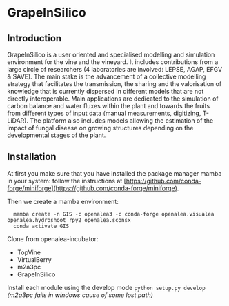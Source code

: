 # GrapeInSilico

## Introduction
GrapeInSilico is a user oriented and specialised modelling and simulation environment for the vine and the vineyard. It includes contributions from a large circle of researchers (4 laboratories are involved: LEPSE, AGAP, EFGV & SAVE). The main stake is the advancement of a collective modelling strategy that facilitates the transmission, the sharing and the valorisation of knowledge that is currently dispersed in different models that are not directly interoperable. Main applications are dedicated to the simulation of carbon balance and water fluxes within the plant and towards the fruits from different types of input data (manual measurements, digitizing, T-LiDAR). The platform also includes models allowing the estimation of the impact of fungal disease on growing structures depending on the developmental stages of the plant.

## Installation

At first you make sure that you have installed the package manager mamba in your system: follow the instructions at [https://github.com/conda-forge/miniforge](https://github.com/conda-forge/miniforge).

Then we create a mamba environment:

      mamba create -n GIS -c openalea3 -c conda-forge openalea.visualea openalea.hydroshoot rpy2 openalea.sconsx
      conda activate GIS

Clone from openalea-incubator:
    
*    TopVine
*    VirtualBerry
*    m2a3pc
*    GrapeInSilico

Install each module using the develop mode
```python setup.py develop```    _(m2a3pc fails in windows cause of some lost path)_

